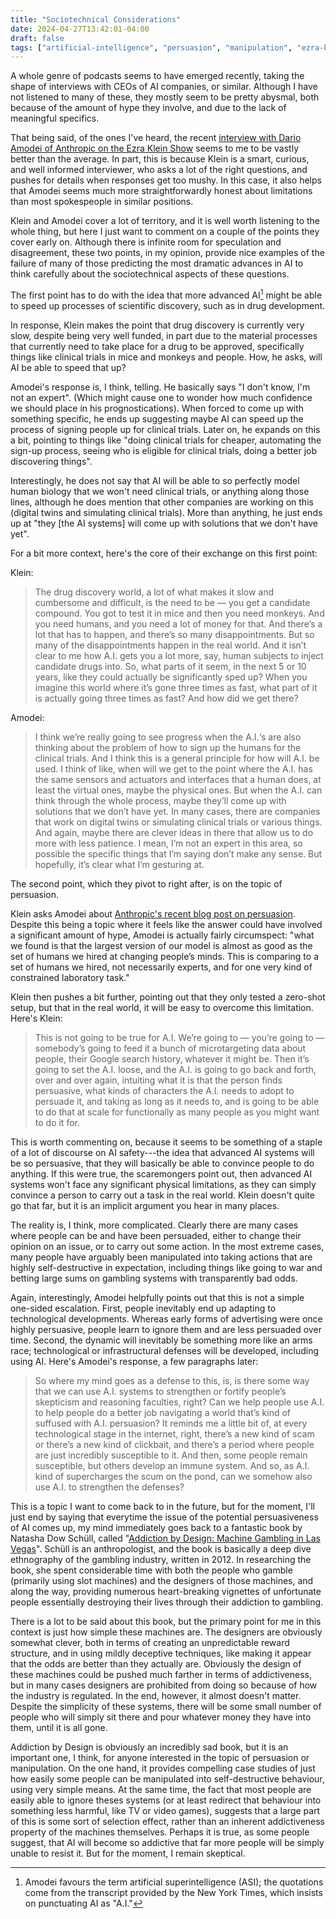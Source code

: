 ```yaml
---
title: "Sociotechnical Considerations"
date: 2024-04-27T13:42:01-04:00
draft: false
tags: ["artificial-intelligence", "persuasion", "manipulation", "ezra-klein", "dario-amodei",  "anthropic", "natasha-dow-schüll", "addiction-by-design", "books", "podcasts", "sociotechnical-systems", "science"]
---
```


A whole genre of podcasts seems to have emerged recently, taking the shape of interviews with CEOs of AI companies, or similar. Although I have not listened to many of these, they mostly seem to be pretty abysmal, both because of the amount of hype they involve, and due to the lack of meaningful specifics.

That being said, of the ones I've heard, the recent [interview with Dario Amodei of Anthropic on the Ezra Klein Show](https://www.nytimes.com/2024/04/12/podcasts/transcript-ezra-klein-interviews-dario-amodei.html) seems to me to be vastly better than the average. In part, this is because Klein is a smart, curious, and well informed interviewer, who asks a lot of the right questions, and pushes for details when responses get too mushy. In this case, it also helps that Amodei seems much more straightforwardly honest about limitations than most spokespeople in similar positions.

Klein and Amodei cover a lot of territory, and it is well worth listening to the whole thing, but here I just want to comment on a couple of the points they cover early on. Although there is infinite room for speculation and disagreement, these two points, in my opinion, provide nice examples of the failure of many of those predicting the most dramatic advances in AI to think carefully about the sociotechnical aspects of these questions.

The first point has to do with the idea that more advanced AI[^1] might be able to speed up processes of scientific discovery, such as in drug development.

In response, Klein makes the point that drug discovery is currently very slow, despite being very well funded, in part due to the material processes that currently need to take place for a drug to be approved, specifically things like clinical trials in mice and monkeys and people. How, he asks, will AI be able to speed that up?

Amodei's response is, I think, telling. He basically says "I don't know, I'm not an expert". (Which might cause one to wonder how much confidence we should place in his prognostications). When forced to come up with something specific, he ends up suggesting maybe AI can speed up the process of signing people up for clinical trials. Later on, he expands on this a bit, pointing to things like "doing clinical trials for cheaper, automating the sign-up process, seeing who is eligible for clinical trials, doing a better job discovering things".

Interestingly, he does not say that AI will be able to so perfectly model human biology that we won't need clinical trials, or anything along those lines, although he does mention that other companies are working on this (digital twins and simulating clinical trials). More than anything, he just ends up at "they [the AI systems] will come up with solutions that we don't have yet".

For a bit more context, here's the core of their exchange on this first point:

Klein:
> The drug discovery world, a lot of what makes it slow and cumbersome and difficult, is the need to be — you get a candidate compound. You got to test it in mice and then you need monkeys. And you need humans, and you need a lot of money for that. And there’s a lot that has to happen, and there’s so many disappointments. But so many of the disappointments happen in the real world. And it isn’t clear to me how A.I. gets you a lot more, say, human subjects to inject candidate drugs into. So, what parts of it seem, in the next 5 or 10 years, like they could actually be significantly sped up? When you imagine this world where it’s gone three times as fast, what part of it is actually going three times as fast? And how did we get there?

Amodei:
> I think we’re really going to see progress when the A.I.‘s are also thinking about the problem of how to sign up the humans for the clinical trials. And I think this is a general principle for how will A.I. be used. I think of like, when will we get to the point where the A.I. has the same sensors and actuators and interfaces that a human does, at least the virtual ones, maybe the physical ones. But when the A.I. can think through the whole process, maybe they’ll come up with solutions that we don’t have yet. In many cases, there are companies that work on digital twins or simulating clinical trials or various things. And again, maybe there are clever ideas in there that allow us to do more with less patience. I mean, I’m not an expert in this area, so possible the specific things that I’m saying don’t make any sense. But hopefully, it’s clear what I’m gesturing at.

The second point, which they pivot to right after, is on the topic of persuasion.

Klein asks Amodei about [Anthropic's recent blog post on persuasion](https://www.anthropic.com/news/measuring-model-persuasiveness). Despite this being a topic where it feels like the answer could have involved a significant amount of hype, Amodei is actually fairly circumspect: "what we found is that the largest version of our model is almost as good as the set of humans we hired at changing people’s minds. This is comparing to a set of humans we hired, not necessarily experts, and for one very kind of constrained laboratory task."

Klein then pushes a bit further, pointing out that they only tested a zero-shot setup, but that in the real world, it will be easy to overcome this limitation. Here's Klein:

> This is not going to be true for A.I. We’re going to — you’re going to — somebody’s going to feed it a bunch of microtargeting data about people, their Google search history, whatever it might be. Then it’s going to set the A.I. loose, and the A.I. is going to go back and forth, over and over again, intuiting what it is that the person finds persuasive, what kinds of characters the A.I. needs to adopt to persuade it, and taking as long as it needs to, and is going to be able to do that at scale for functionally as many people as you might want to do it for.

This is worth commenting on, because it seems to be something of a staple of a lot of discourse on AI safety---the idea that advanced AI systems will be so persuasive, that they will basically be able to convince people to do anything. If this were true, the scaremongers point out, then advanced AI systems won't face any significant physical limitations, as they can simply convince a person to carry out a task in the real world. Klein doesn't quite go that far, but it is an implicit argument you hear in many places.

The reality is, I think, more complicated. Clearly there are many cases where people can be and have been persuaded, either to change their opinion on an issue, or to carry out some action. In the most extreme cases, many people have arguably been manipulated into taking actions that are highly self-destructive in expectation, including things like going to war and betting large sums on gambling systems with transparently bad odds.

Again, interestingly, Amodei helpfully points out that this is not a simple one-sided escalation. First, people inevitably end up adapting to technological developments. Whereas early forms of advertising were once highly persuasive, people learn to ignore them and are less persuaded over time. Second, the dynamic will inevitably be something more like an arms race; technological or infrastructural defenses will be developed, including using AI. Here's Amodei's response, a few paragraphs later:

> So where my mind goes as a defense to this, is, is there some way that we can use A.I. systems to strengthen or fortify people’s skepticism and reasoning faculties, right? Can we help people use A.I. to help people do a better job navigating a world that’s kind of suffused with A.I. persuasion? It reminds me a little bit of, at every technological stage in the internet, right, there’s a new kind of scam or there’s a new kind of clickbait, and there’s a period where people are just incredibly susceptible to it. And then, some people remain susceptible, but others develop an immune system. And so, as A.I. kind of supercharges the scum on the pond, can we somehow also use A.I. to strengthen the defenses?

This is a topic I want to come back to in the future, but for the moment, I'll just end by saying that everytime the issue of the potential persuasiveness of AI comes up, my mind immediately goes back to a fantastic book by Natasha Dow Schüll, called "[Addiction by Design: Machine Gambling in Las Vegas](https://press.princeton.edu/books/paperback/9780691160887/addiction-by-design)". Schüll is an anthropologist, and the book is basically a deep dive ethnography of the gambling industry, written in 2012. In researching the book, she spent considerable time with both the people who gamble (primarily using slot machines) and the designers of those machines, and along the way, providing numerous heart-breaking vignettes of unfortunate people essentially destroying their lives through their addiction to gambling.

There is a lot to be said about this book, but the primary point for me in this context is just how simple these machines are. The designers are obviously somewhat clever, both in terms of creating an unpredictable reward structure, and in using mildly deceptive techniques, like making it appear that the odds are better than they actually are. Obviously the design of these machines could be pushed much farther in terms of addictiveness, but in many cases designers are prohibited from doing so because of how the industry is regulated. In the end, however, it almost doesn't matter. Despite the simplicity of these systems, there will be some small number of people who will simply sit there and pour whatever money they have into them, until it is all gone.

Addiction by Design is obviously an incredibly sad book, but it is an important one, I think, for anyone interested in the topic of persuasion or manipulation. On the one hand, it provides compelling case studies of just how easily some people can be manipulated into self-destructive behaviour, using very simple means. At the same time, the fact that most people are easily able to ignore theses systems (or at least redirect that behaviour into something less harmful, like TV or video games), suggests that a large part of this is some sort of selection effect, rather than an inherent addictiveness property of the machines themselves. Perhaps it is true, as some people suggest, that AI will become so addictive that far more people will be simply unable to resist it. But for the moment, I remain skeptical.


[^1]: Amodei favours the term artificial superintelligence (ASI); the quotations come from the transcript provided by the New York Times, which insists on punctuating AI as "A.I."


